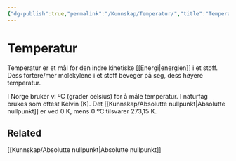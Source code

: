 ```yaml
---
{"dg-publish":true,"permalink":"/Kunnskap/Temperatur/","title":"Temperatur","tags":["naturfag","fysikk","kjemi"]}
---
```



# Temperatur
Temperatur er et mål for den indre kinetiske [[Energi\|energien]] i et stoff. Dess fortere/mer molekylene i et stoff beveger på seg, dess høyere temperatur. 

I Norge bruker vi ºC (grader celsius) for å måle temperatur. I naturfag brukes som oftest Kelvin (K). Det [[Kunnskap/Absolutte nullpunkt\|Absolutte nullpunkt]] er ved 0 K, mens 0 ºC tilsvarer 273,15 K.

## Related
[[Kunnskap/Absolutte nullpunkt\|Absolutte nullpunkt]]
